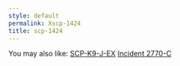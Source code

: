 ```yaml
---
style: default
permalink: Xscp-1424
title: scp-1424
---
```

You may also like:
[SCP-K9-J-EX](http://scp-wiki.net/scp-k9-j-ex)
[Incident 2770-C](http://scp-wiki.net/incidentreportnullpleaseseeasupervisor)